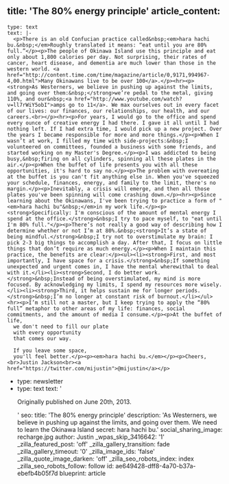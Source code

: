 title: 'The 80% energy principle'
article_content:
  -
    type: text
    text: |-
      <p>There is an old Confucian practice called&nbsp;<em>hara hachi bu.&nbsp;</em>Roughly translated it means: “eat until you are 80% full.”</p><p>The people of Okinawa Island use this principle and eat only about 1,800 calories per day. Not surprising, their rates of cancer, heart disease, and dementia are much lower than those in the western world. <a href="http://content.time.com/time/magazine/article/0,9171,994967-4,00.html">Many Okinawans live to be over 100</a>.</p><hr><p><strong>As Westerners, we believe in pushing up against the limits, and going over them:&nbsp;</strong>we’re pedal to the metal, giving 110%, and our&nbsp;<a href="http://www.youtube.com/watch?v=ll7rWiY5obI">amps go to 11</a>. We max ourselves out in every facet of our lives: our finances, our relationships, our health, and our careers.<br></p><hr><p>For years, I would go to the office and spend every ounce of creative energy I had there. I gave it all until I had nothing left. If I had extra time, I would pick up a new project. Over the years I became responsible for more and more things.</p><p>When I wasn’t at work, I filled my time with side-projects:&nbsp;I volunteered on committees, founded a business with some friends, and started working on my Master's Degree.</p><p>I was addicted to being busy,&nbsp;firing on all cylinders, spinning all these plates in the air.</p><p>When the buffet of life presents you with all these opportunities, it's hard to say no.</p><p>The problem with overeating at the buffet is you can't fit anything else in. When you've squeezed your schedule, finances, energy, and family to the limit, there's no margin.</p><p>Inevitably, a crisis will emerge, and then all those plates you've been spinning will come crashing down.</p><hr><p>Since learning about the Okinawans, I've been trying to practice a form of "<em>hara hachi bu"&nbsp;</em>in my work life.</p><p><strong>Specifically: I'm conscious of the amount of mental energy I spend at the office.</strong>&nbsp;I try to pace myself, to "eat until I'm 80% full."</p><p>There’s not really a good way of describing how I determine whether or not I’m at 80%.&nbsp;<strong>It’s a state of being mindful.</strong>&nbsp;I try not to overstimulate my brain: I pick 2-3 big things to accomplish a day. After that, I focus on little things that don’t require as much energy.</p><p>When I maintain this practice, the benefits are clear:</p><ul><li><strong>First, and most importantly, I have space for a crisis.</strong>&nbsp;If something unexpected and urgent comes in, I have the mental wherewithal to deal with it.</li><li><strong>Second, I do better work.</strong>&nbsp;Instead of being overstimulated, my mind is more focused. By acknowledging my limits, I spend my resources more wisely.</li><li><strong>Third, it helps sustain me for longer periods.</strong>&nbsp;I’m no longer at constant risk of burnout.</li></ul><hr><p>I’m still not a master, but I keep trying to apply the “80% full” metaphor to other areas of my life: finances, social commitments, and the amount of media I consume.</p><p>At the buffet of life,
      we don't need to fill our plate
      with every opportunity
      that comes our way.

      If you leave some space,
      you'll feel better.</p><p><em>hara hachi bu.</em></p><p>Cheers,<br>Justin Jackson<br><a href="https://twitter.com/mijustin">@mijustin</a></p>
  -
    type: newsletter
  -
    type: text
    text: '<p>Originally published on June 20th, 2013.</p>'
seo:
  title: 'The 80% energy principle'
  description: 'As Westerners, we believe in pushing up against the limits, and going over them. We need to learn the Okinawa Island secret: hara hachi bu.'
social_sharing_image: recharge.jpg
author: Justin
_wpas_skip_3416642: '1'
_zilla_featured_post: 'off'
_zilla_gallery_transition: fade
_zilla_gallery_timeout: '0'
_zilla_image_ids: 'false'
_zilla_quote_image_darken: 'off'
_zilla_seo_robots_index: index
_zilla_seo_robots_follow: follow
id: ae649428-dff8-4a70-b37a-ebefb4b05f7d
blueprint: article

